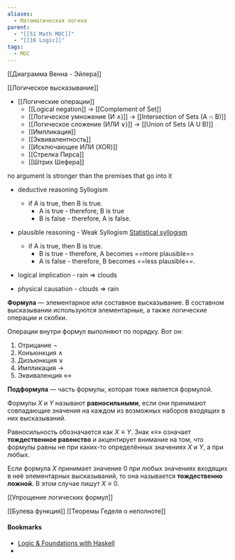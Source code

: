 ```yaml
---
aliases:
  - Математическая логика
parent:
  - "[[51 Math MOC]]"
  - "[[16 Logic]]"
tags:
  - MOC
---
```

[[Диаграмма Венна - Эйлера]]

[[Логическое высказывание]]

- [[Логические операции]]
    - [[Logical negation]]                -> [[Complement of Set]]
    - [[Логическое умножение (И ∧)]]    -> [[Intersection of Sets (A ∩ B)]]
	- [[Логическое сложение (ИЛИ ∨)]] -> [[Union of Sets (A U B)]]
	- [[Импликация]]
	- [[Эквивалентность]]
	- [[Исключающее ИЛИ (XOR)]]
	- [[Стрелка Пирса]]
	- [[Штрих Шефера]]



no argument is stronger than the premises that go into it

- deductive reasoning Syllogism
	- if A is true, then B is true. 
		- A is true - therefore, B is true
		- B is false - therefore, A is false.
- plausible reasoning - Weak Syllogism [Statistical syllogism](https://en.wikipedia.org/wiki/Statistical_syllogism) 
	- if A is true, then B is true.
		- B is true - therefore, A becomes ==more plausible==
		- A is false - therefore, B becomes ==less plausible==.

- logical implication - rain $⇒$ clouds
- physical causation - clouds $⇒$ rain


**Формула** — элементарное или составное высказывание. В составном высказывании используются элементарные, а также логические операции и скобки.

Операции внутри формул выполняют по порядку. Вот он:
1.  Отрицание $¬$
2.  Конъюнкция $∧$
3.  Дизъюнкция $∨$
4.  Импликация $→$
5.  Эквиваленция $↔$


**Подформула** — часть формулы, которая тоже является формулой.

Формулы $X$ и $Y$ называют **равносильными**, если они принимают совпадающие значения на каждом из возможных наборов входящих в них высказываний. 

Равносильность обозначается как $X≡Y$. Знак «$≡$» означает **тождественное равенство** и акцентирует внимание на том, что формулы равны не при каких-то определённых значениях $X$ и $Y$, а при любых.

Если формула $X$ принимает значение $0$ при любых значениях входящих в неё элементарных высказываний, то она называется **тождественно ложной.** В этом случае пишут $X≡0$.

[[Упрощение логических формул]]

[[Булева функция]]
[[Теоремы Геделя о неполноте]]


#### Bookmarks
- [Logic & Foundations with Haskell](https://www.youtube.com/watch?v=0HImO-me_sg&list=PLd8NbPjkXPliojM8YMN3z3o9--zXwti8Z)
- 